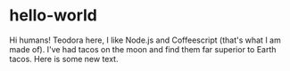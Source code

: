 # hello-world
Hi humans!
Teodora here, I like Node.js and Coffeescript (that's what I am made of).
I've had tacos on the moon and find them far superior to Earth tacos. Here is some new text.

